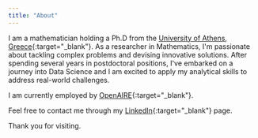 ```yaml
---
title: "About"
---
```

I am a mathematician holding a Ph.D from the [University of Athens, Greece](https://en.math.uoa.gr){:target="_blank"}. As a researcher in Mathematics, I'm passionate about tackling complex problems and devising innovative solutions. After spending several years in postdoctoral positions, I've embarked on a journey into Data Science and I am excited to apply my analytical skills to address real-world challenges. 

I am currently employed by [OpenAIRE](https://www.openaire.eu){:target="_blank"}.

Feel free to contact me through my [LinkedIn](https://www.linkedin.com/in/myrto-kallipoliti-212716146/){:target="_blank"} page.

Thank you for visiting.




